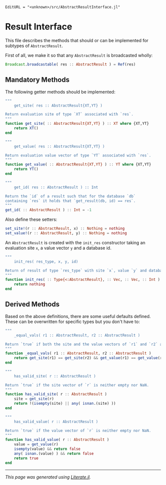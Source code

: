 ```@meta
EditURL = "<unknown>/src/AbstractResultInterface.jl"
```

# Result Interface
This file describes the methods that should or can be implemented
for subtypes of `AbstractResult`.

First of all, we make it so that any `AbstractResult` is broadcasted wholly:

````julia
Broadcast.broadcastable( res :: AbstractResult ) = Ref(res)
````

## Mandatory Methods

The following getter methods should be implemented:

````julia
"""
    get_site( res :: AbstractResult{XT,YT} )

Return evaluation site of type `XT` associated with `res`.
"""
function get_site( :: AbstractResult{XT,YT} ) :: XT where {XT,YT}
	return XT()
end

"""
    get_value( res :: AbstractResult{XT,YT} )

Return evaluation value vector of type `YT` associated with `res`.
"""
function get_value( :: AbstractResult{XT,YT} ) :: YT where {XT,YT}
	return YT()
end

"""
	get_id( res :: AbstractResult ) :: Int

Return the `id` of a result such that for the database `db`
containing `res` it holds that `get_result(db, id) == res`.
"""
get_id( :: AbstractResult ) :: Int = -1
````

Also define these setters:

````julia
set_site!(r :: AbstractResult, x) :: Nothing = nothing
set_value!(r :: AbstractResult, y) :: Nothing = nothing
````

An `AbstractResult` is created with the `init_res` constructor taking
an evaluation site `x`, a value vector `y` and a database id.

````julia
"""
    init_res( res_type, x, y, id)

Return of result of type `res_type` with site `x`, value `y` and database id `id`.
"""
function init_res( :: Type{<:AbstractResult}, :: Vec, :: Vec, :: Int )
	return nothing
end
````

## Derived Methods

Based on the above definitions, there are some useful defaults defined.
These can be overwritten for specific types but you don't have to:

````julia
"""
	_equal_vals( r1 :: AbstractResult, r2 :: AbstractResult )

Return `true` if both the site and the value vectors of `r1` and `r2` are equal.
"""
function _equal_vals( r1 :: AbstractResult, r2 :: AbstractResult )
	return get_site(r1) == get_site(r2) && get_value(r1) == get_value(r2)
end

"""
    has_valid_site( r :: AbstractResult )

Return `true` if the site vector of `r` is neither empty nor NaN.
"""
function has_valid_site( r :: AbstractResult )
	site = get_site(r)
	return !(isempty(site) || any( isnan.(site) ))
end

"""
    has_valid_value( r :: AbstractResult )

Return `true` if the value vector of `r` is neither empty nor NaN.
"""
function has_valid_value( r :: AbstractResult )
	value = get_value(r)
	isempty(value) && return false
	any( isnan.(value) ) && return false
	return true
end
````

---

*This page was generated using [Literate.jl](https://github.com/fredrikekre/Literate.jl).*


